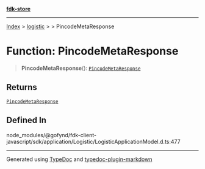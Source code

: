 [**fdk-store**](../../../README.md)
***

[Index](../../../API.md) > [logistic](../../README.md) > [<internal>](../README.md) > PincodeMetaResponse

# Function: PincodeMetaResponse

> **PincodeMetaResponse**(): [`PincodeMetaResponse`](../type-aliases/type-alias.PincodeMetaResponse.md)

## Returns

[`PincodeMetaResponse`](../type-aliases/type-alias.PincodeMetaResponse.md)

## Defined In

node\_modules/@gofynd/fdk-client-javascript/sdk/application/Logistic/LogisticApplicationModel.d.ts:477

***
Generated using [TypeDoc](https://typedoc.org/) and [typedoc-plugin-markdown](https://www.npmjs.com/package/typedoc-plugin-markdown)
